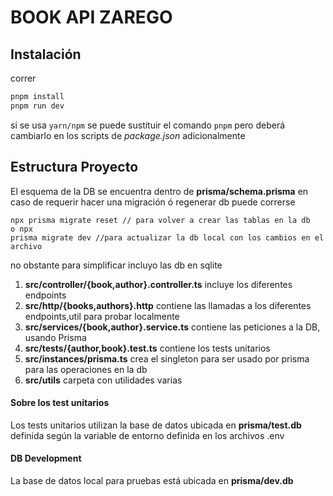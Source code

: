 # BOOK API ZAREGO

## Instalación
correr
```bash
pnpm install
pnpm run dev
```

si se usa `yarn/npm` se puede sustituir el comando `pnpm` pero deberá cambiarlo en los scripts de *package.json* adicionalmente

## Estructura Proyecto
El esquema de la DB se encuentra dentro de **prisma/schema.prisma** en caso de requerir hacer una migración ó regenerar db puede correrse

```
npx prisma migrate reset // para volver a crear las tablas en la db
o npx
prisma migrate dev //para actualizar la db local con los cambios en el archivo
```

no obstante para simplificar incluyo las db en sqlite

1) **src/controller/{book,author}.controller.ts** incluye los diferentes endpoints
2) **src/http/{books,authors}.http** contiene las llamadas a los diferentes endpoints,util para probar localmente
3) **src/services/{book,author}.service.ts** contiene las peticiones a la DB, usando Prisma
4) **src/tests/{author,book}.test.ts** contiene los tests unitarios
5) **src/instances/prisma.ts** crea el singleton para ser usado por prisma para las operaciones en la db
6) **src/utils** carpeta con utilidades varias

#### Sobre los test unitarios
Los tests unitarios utilizan la base de datos ubicada en **prisma/test.db** definida según la variable de entorno definida en los
archivos .env

#### DB Development
La base de datos local para pruebas está ubicada en **prisma/dev.db**

